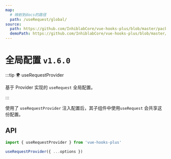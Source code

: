 ```yaml
---
map:
  # 映射到docs的路径
  path: /useRequest/global/
source:
  path: https://github.com/InhiblabCore/vue-hooks-plus/blob/master/packages/hooks/src/useRequest/useRequestProvider.ts
  demoPath: https://github.com/InhiblabCore/vue-hooks-plus/blob/master/packages/hooks/src/useRequest/docs/global/demo/demo.vue
---
```


# 全局配置 `v1.6.0`

:::tip 🌍 useRequestProvider

基于 Provider 实现的 `useRequest` 全局配置。

:::

使用了 `useRequestProvider` 注入配置后，其子组件中使用`useRequest` 会共享这份配置。

<demo src="./demo/demo.vue"
  language="vue"
  title=""
  desc="全局配置，demo2 中注入 pollingInterval=2000后，demo2中的请求开始轮询。"> </demo>

## API

```typescript
import { useRequestProvider } from 'vue-hooks-plus'

useRequestProvider({ ...options })
```
